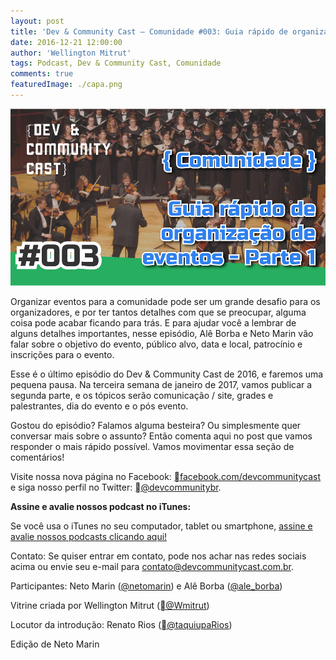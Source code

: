 ```yaml
---
layout: post
title: 'Dev & Community Cast — Comunidade #003: Guia rápido de organização de eventos — Parte 01'
date: 2016-12-21 12:00:00
author: 'Wellington Mitrut'
tags: Podcast, Dev & Community Cast, Comunidade
comments: true
featuredImage: ./capa.png
---
```


![Capa](./capa.png)

Organizar eventos para a comunidade pode ser um grande desafio para os organizadores, e por ter tantos detalhes com que se preocupar, alguma coisa pode acabar ficando para trás. E para ajudar você a lembrar de alguns detalhes importantes, nesse episódio, Alê Borba e Neto Marin vão falar sobre o objetivo do evento, público alvo, data e local, patrocínio e inscrições para o evento.

Esse é o último episódio do Dev & Community Cast de 2016, e faremos uma pequena pausa. Na terceira semana de janeiro de 2017, vamos publicar a segunda parte, e os tópicos serão comunicação / site, grades e palestrantes, dia do evento e o pós evento.

Gostou do episódio? Falamos alguma besteira? Ou simplesmente quer conversar mais sobre o assunto?
Então comenta aqui no post que vamos responder o mais rápido possível. Vamos movimentar essa seção de comentários!

Visite nossa nova página no Facebook: <a href="http://www.facebook.com/devcommunitycast" target="_blank">facebook.com/devcommunitycast</a> e siga nosso perfil no Twitter: <a href="http://www.twitter.com/devcommunitybr" target="_blank">@devcommunitybr</a>.

**Assine e avalie nossos podcast no iTunes:**

Se você usa o iTunes no seu computador, tablet ou smartphone, <a href="https://itunes.apple.com/br/podcast/dev-community-cast/id1101607027?mt=2" target="_blank">assine e avalie nossos podcasts clicando aqui!</a>

Contato:
Se quiser entrar em contato, pode nos achar nas redes sociais acima ou envie seu e-mail para <a href="mailto:contato@devcommunitycast.com.br">contato@devcommunitycast.com.br</a>.

Participantes: Neto Marin (<a href="https://twitter.com/netomarin" target="_blank">@netomarin</a>) e Alê Borba (<a href="https://twitter.com/ale_borba" target="_blank">@ale_borba</a>)

Vitrine criada por Wellington Mitrut (<a href="https://twitter.com/Wmitrut" target="_blank">@Wmitrut</a>)

Locutor da introdução: Renato Rios (<a href="http://www.twitter.com/taquiupaRios">@taquiupaRios</a>)

Edição de Neto Marin
